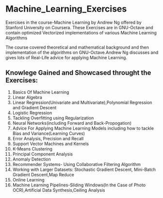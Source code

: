 # Machine_Learning_Exercises
Exercises in the course-Machine Learning by Andrew Ng offered by Stanford University on Coursera.
These Exercises are in GNU-Octave and contain optimized Vectorized implementations of various Machine Learning Algorithms

The course covered theoretical and mathematical background and then implementation of the algorithms on GNU-Octave.Andrew Ng discusses and gives lots of Real-Life advice for applying Machine Learning.

## Knowlege Gained and Showcased throught the Exercises:
1. Basics Of Machine Learning
2. Linear Algebra
3. Linear Regression(Univariate and Multivariate),Polynomial Regression and Gradient Descent
4. Logistic Regression
5. Tackling Overfitting using Regularization
6. Neural Networks(including Forward and Back-Propogation)
7. Advice For Applying Machine Learning Models including how to tackle Bias and Variance(Learning Curves)
8. Error Analysis, Precision and Recall
9. Support Vector Machines and Kernels
10. K-Means Clustering
11. Principal Component Analysis
12. Anomaly Detection
13. Recommender Systems- Using Collaborative Filtering Algorithm
14. Working with Larger Datasets: Stochastic Gradient Descent, Mini-Batch Gradient Descent,Map Reduce
15. Online Learning
16. Machine Learning Pipelines-Sliding Windows(In the Case of Photo OCR),Artificial Data Synthesis,Ceiling Analysis
